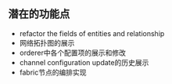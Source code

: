 ## 潜在的功能点

- refactor the fields of entities and relationship
- 网络拓扑图的展示
- orderer中各个配置项的展示和修改
- channel configuration update的历史展示
- fabric节点的编排实现